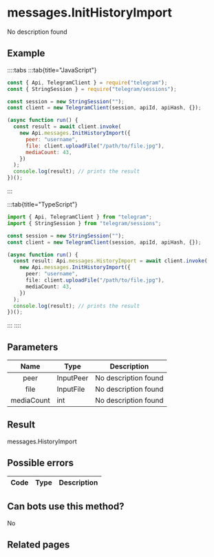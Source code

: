 # messages.InitHistoryImport

No description found

## Example

::::tabs
:::tab{title="JavaScript"}

```js
const { Api, TelegramClient } = require("telegram");
const { StringSession } = require("telegram/sessions");

const session = new StringSession("");
const client = new TelegramClient(session, apiId, apiHash, {});

(async function run() {
  const result = await client.invoke(
    new Api.messages.InitHistoryImport({
      peer: "username",
      file: client.uploadFile("/path/to/file.jpg"),
      mediaCount: 43,
    })
  );
  console.log(result); // prints the result
})();
```

:::

:::tab{title="TypeScript"}

```ts
import { Api, TelegramClient } from "telegram";
import { StringSession } from "telegram/sessions";

const session = new StringSession("");
const client = new TelegramClient(session, apiId, apiHash, {});

(async function run() {
  const result: Api.messages.HistoryImport = await client.invoke(
    new Api.messages.InitHistoryImport({
      peer: "username",
      file: client.uploadFile("/path/to/file.jpg"),
      mediaCount: 43,
    })
  );
  console.log(result); // prints the result
})();
```

:::
::::

## Parameters

|    Name    | Type      | Description          |
| :--------: | --------- | -------------------- |
|    peer    | InputPeer | No description found |
|    file    | InputFile | No description found |
| mediaCount | int       | No description found |

## Result

messages.HistoryImport

## Possible errors

| Code | Type | Description |
| :--: | ---- | ----------- |

## Can bots use this method?

No

## Related pages
